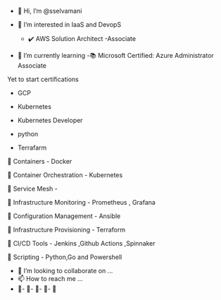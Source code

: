 
- 👋 Hi, I’m @sselvamani
- 👀 I’m interested in IaaS and DevopS

    - ✔️ AWS Solution Architect -Associate

- 🌱 I’m currently learning 
	-📚	Microsoft Certified: Azure Administrator Associate

Yet to start certifications 
-	GCP

-	Kubernetes
-	Kubernetes Developer
-	python
-	Terrafarm


👀  Containers
	- 	Docker

👀  Container Orchestration
	- 	Kubernetes

👀  Service Mesh 
	- 	

👀  Infrastructure Monitoring 
	- Prometheus , Grafana

👀  Configuration Management 
	- Ansible

👀  Infrastructure Provisioning
	- 	Terraform	

👀  CI/CD Tools
	-	Jenkins	,Github Actions ,Spinnaker

👀  Scripting 
	- Python,Go and Powershell




- 💞️ I’m looking to collaborate on ...
- 📫 How to reach me ...
- 💞️- 💞️- 💞️- 💞️- 💞️

<!---
sselvamani/sselvamani is a ✨ special ✨ repository because its `README.md` (this file) appears on your GitHub profile.
You can click the Preview link to take a look at your changes.
--->
